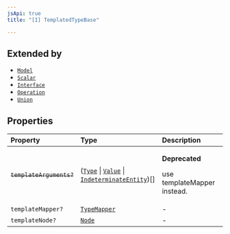 ```yaml
---
jsApi: true
title: "[I] TemplatedTypeBase"

---
```

## Extended by

- [`Model`](Model.md)
- [`Scalar`](Scalar.md)
- [`Interface`](Interface.md)
- [`Operation`](Operation.md)
- [`Union`](Union.md)

## Properties

| Property | Type | Description |
| :------ | :------ | :------ |
| ~~`templateArguments?`~~ | ([`Type`](../type-aliases/Type.md) \| [`Value`](../type-aliases/Value.md) \| [`IndeterminateEntity`](IndeterminateEntity.md))[] | <p>**Deprecated**</p><p>use templateMapper instead.</p> |
| `templateMapper?` | [`TypeMapper`](TypeMapper.md) | - |
| `templateNode?` | [`Node`](../type-aliases/Node.md) | - |
